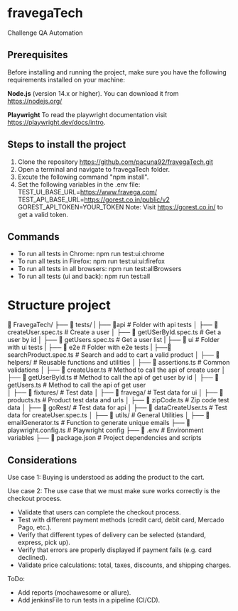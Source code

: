 # fravegaTech
Challenge QA Automation

## Prerequisites
Before installing and running the project, make sure you have the following requirements installed on your machine:

**Node.js** 
(version 14.x or higher). You can download it from https://nodejs.org/

**Playwright** 
To read the playwright documentation visit https://playwright.dev/docs/intro.

## Steps to install the project

1. Clone the repository https://github.com/pacuna92/fravegaTech.git
2. Open a terminal and navigate to fravegaTech folder.
3. Excute the following command "npm install".
4. Set the following variables in the .env file:
    TEST_UI_BASE_URL=https://www.fravega.com/
    TEST_API_BASE_URL=https://gorest.co.in/public/v2
    GOREST_API_TOKEN=YOUR_TOKEN
Note: Visit https://gorest.co.in/ to get a valid token. 

## Commands
- To run all tests in Chrome: npm run test:ui:chrome
- To run all tests in Firefox: npm run test:ui:ui:firefox
- To run all tests in all browsers: npm run test:allBrowsers
- To run all tests (ui and back): npm run test:all

# Structure project
📁 FravegaTech/
├── 📁 tests/ 
|   ├── 📁api                                 # Folder with api tests
│       ├── 📄 createUser.spec.ts             # Create a user
│       ├── 📄 getUSerById.spec.ts            # Get a user by id
│       ├── 📄 getUsers.spec.ts               # Get a user list
|   ├── 📁 ui                                 # Folder with ui tests
|       ├── 📁 e2e                            # Folder with e2e tests
|           ├──📄searchProduct.spec.ts        # Search and add to cart a valid product 
│   ├── 📁 helpers/                           # Reusable functions and utilities
│       ├── 📄 assertions.ts                  # Common validations
│       ├── 📄 createUser.ts                  # Method to call the api of create user
│       ├── 📄 getUserById.ts                 # Method to call the api of get user by id
│       ├── 📄 getUsers.ts                    # Method to call the api of get user  
│   ├── 📁 fixtures/                          # Test data
│       ├── 📁 fravega/                       # Test data for ui
│           ├── 📄 products.ts                # Product test data and urls 
│           ├── 📄 zipCode.ts                 # Zip code test data
│       ├── 📁 goRest/                        # Test data for api 
│           ├── 📄 dataCreateUser.ts          # Test data for createUser.spec.ts 
│   ├── 📁 utils/                             # General Utilities
│       ├── 📄 emailGenerator.ts              # Function to generate unique emails
├── 📄 playwright.config.ts                   # Playwright config
├── 📄 .env                                   # Environment  variables
├── 📄 package.json                           # Project dependencies and scripts


## Considerations

Use case 1: Buying is understood as adding the product to the cart.

Use case 2: The use case that we must make sure works correctly is the checkout process.
- Validate that users can complete the checkout process.
- Test with different payment methods (credit card, debit card, Mercado Pago, etc.).
- Verify that different types of delivery can be selected (standard, express, pick up).
- Verify that errors are properly displayed if payment fails (e.g. card declined).
- Validate price calculations: total, taxes, discounts, and shipping charges.

ToDo:
- Add reports (mochawesome or allure).
- Add jenkinsFile to run tests in a pipeline (CI/CD).
